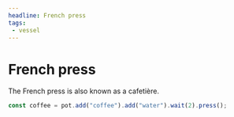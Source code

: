 ```yaml
---
headline: French press
tags:
 - vessel
---
```


# French press

The French press is also known as a cafetière.

```javascript
const coffee = pot.add("coffee").add("water").wait(2).press();
```